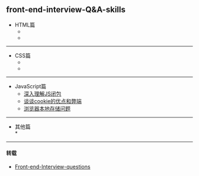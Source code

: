 ## front-end-interview-Q&A-skills  
* HTML篇  
  * []()  
  * 
  
---

* CSS篇  
  * []()  
  * 
  
---

* JavaScript篇  
  * [深入理解JS闭包](https://github.com/wumengsheng/front-end-interview/blob/master/深入理解JS闭包.md)   
  * [谈谈cookie的优点和弊端](https://github.com/wumengsheng/front-end-interview/blob/master/谈谈cookie的优点和弊端.md)  
  * [浏览器本地存储问题](https://github.com/wumengsheng/front-end-interview/blob/master/浏览器本地存储问题.md)  
  
---
* 其他篇  
  * 
  
---
#### 转载  
* [Front-end-Interview-questions](https://github.com/wumengsheng/Front-end-Interview-questions)
